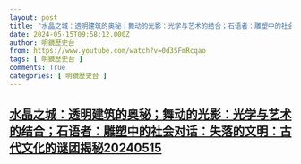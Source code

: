 ```yaml
---
layout: post
title: "水晶之城：透明建筑的奥秘；舞动的光影：光学与艺术的结合；石语者：雕塑中的社会对话：失落的文明：古代文化的谜团揭秘20240515"
date: 2024-05-15T09:58:12.000Z
author: 明鏡歷史台
from: https://www.youtube.com/watch?v=0d3SFmRcqao
tags: [ 明鏡歷史台 ]
comments: True
categories: [ 明鏡歷史台 ]
---
```

<!--1715767092000-->
[水晶之城：透明建筑的奥秘；舞动的光影：光学与艺术的结合；石语者：雕塑中的社会对话：失落的文明：古代文化的谜团揭秘20240515](https://www.youtube.com/watch?v=0d3SFmRcqao)
------

<div>

</div>

